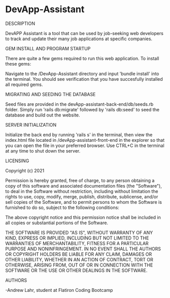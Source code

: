 # DevApp-Assistant

DESCRIPTION

DevAPP Assistant is a tool that can be used by job-seeking web developers to track and update their many job applications at specific companies. 

GEM INSTALL AND PROGRAM STARTUP

There are quite a few gems required to run this web application. To install these gems:

Navigate to the /DevApp-Assistant directory and input 'bundle install' into the terminal. You should see verification that you have succesfully installed all required gems.

MIGRATING AND SEEDING THE DATABASE

Seed files are provided in the devApp-assistant-back-end/db/seeds.rb folder. Simply run 'rails db:migrate' followed by 'rails db:seed' to seed the database and build out the website.

SERVER INITIALIZATION

Initialize the back end by running 'rails s' in the terminal, then view the index.html file located in /devApp-assistant-front-end in the explorer so that you can open the file in your preferred browser. Use CTRL+C in the terminal at any time to shut down the server.

LICENSING

Copyright (c) 2021

Permission is hereby granted, free of charge, to any person obtaining a copy of this software and associated documentation files (the "Software"), to deal in the Software without restriction, including without limitation the rights to use, copy, modify, merge, publish, distribute, sublicense, and/or sell copies of the Software, and to permit persons to whom the Software is furnished to do so, subject to the following conditions:

The above copyright notice and this permission notice shall be included in all copies or substantial portions of the Software.

THE SOFTWARE IS PROVIDED "AS IS", WITHOUT WARRANTY OF ANY KIND, EXPRESS OR IMPLIED, INCLUDING BUT NOT LIMITED TO THE WARRANTIES OF MERCHANTABILITY, FITNESS FOR A PARTICULAR PURPOSE AND NONINFRINGEMENT. IN NO EVENT SHALL THE AUTHORS OR COPYRIGHT HOLDERS BE LIABLE FOR ANY CLAIM, DAMAGES OR OTHER LIABILITY, WHETHER IN AN ACTION OF CONTRACT, TORT OR OTHERWISE, ARISING FROM, OUT OF OR IN CONNECTION WITH THE SOFTWARE OR THE USE OR OTHER DEALINGS IN THE SOFTWARE.

AUTHORS

-Andrew Lahr, student at Flatiron Coding Bootcamp
